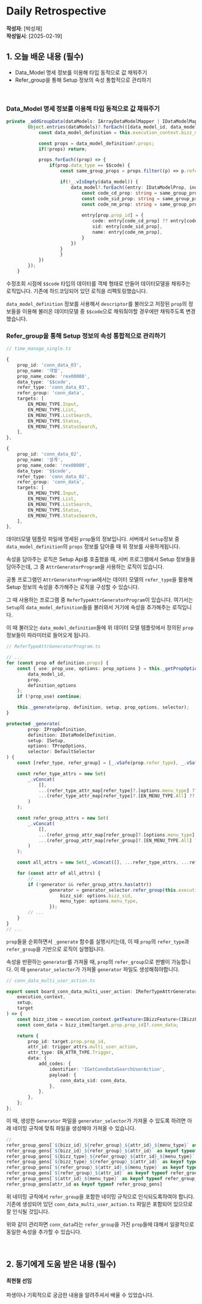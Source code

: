 # Daily Retrospective

**작성자**: [박성재]  
**작성일시**: [2025-02-19]

## 1. 오늘 배운 내용 (필수)

- Data_Model 명세 정보를 이용해 타입 동적으로 값 채워주기
- Refer_group을 통해 Setup 정보의 속성 통합적으로 관리하기

<br/>

### Data_Model 명세 정보를 이용해 타입 동적으로 값 채워주기

```typescript
private _addGroupData(dataModels: IArrayDataModelMapper | IDataModelMapper, dto: GetBasicSetupRequestDto): void {
		Object.entries(dataModels)?.forEach(([data_model_id, data_model]) => {
			const data_model_definition = this.execution_context.bizz_mgr.getDataModelDescriptor(this.execution_context, data_model_id);

			const props = data_model_definition?.props;
			if(!props) return;

			props.forEach((prop) => {
				if(prop.data_type == $$code) {
					const same_group_props = props.filter((p) => p.refer_group === prop.refer_group);

					if(!_.vIsEmpty(data_model)) {
						data_model?.forEach((entry: IDataModelProp, index: number) => {
							const code_cd_prop: string = same_group_props.find((x) => x.data_type === $$code_cd)?.prop_id ?? '';
							const code_sid_prop: string = same_group_props.find((x) => x.data_type === $$code_sid)?.prop_id ?? '';
							const code_nm_prop: string = same_group_props.find((x) => x.data_type === $$code_nm)?.prop_id ?? '';
	
							entry[prop.prop_id] = {
								code: entry[code_cd_prop] ?? entry[code_sid_prop],
								sid: entry[code_sid_prop],
								name: entry[code_nm_prop],
							}
						})
					}
					}					
			})
		});
	}
```
수정조회 시점에 `$$code` 타입의 데이터를 객체 형태로 만들어 데이터모델을 채워주는 로직입니다. 기존에 하드코딩되어 있던 로직을 리펙토링했습니다.

`data_model_definition` 정보를 사용해서 `descriptor`를 불러오고 저장된 `prop`의 정보들을 이용해 불러온 데이터모델 중 `$$code`으로 채워줘야할 경우에만 채워주도록 변경했습니다.

### Refer_group을 통해 Setup 정보의 속성 통합적으로 관리하기

```typescript
// time_manage_single.ts

{
	prop_id: 'conn_data_03', 
	prop_name: '개발',
	prop_name_code: 'rex00000',
	data_type: '$$code',
	refer_type: 'conn_data_03',
	refer_group: 'conn_data',
	targets: [
		EN_MENU_TYPE.Input,
		EN_MENU_TYPE.List,
		EN_MENU_TYPE.ListSearch,
		EN_MENU_TYPE.Status,
		EN_MENU_TYPE.StatusSearch,
	],
},

{
	prop_id: 'conn_data_02', 
	prop_name: '설계',
	prop_name_code: 'rex00000',
	data_type: '$$code',
	refer_type: 'conn_data_02',
	refer_group: 'conn_data',
	targets: [
		EN_MENU_TYPE.Input,
		EN_MENU_TYPE.List,
		EN_MENU_TYPE.ListSearch,
		EN_MENU_TYPE.Status,
		EN_MENU_TYPE.StatusSearch,
	],
},
```
데이터모델 템플릿 파일에 명세된 `prop`들의 정보입니다. 서버에서 `Setup`정보 중 `data_model_definition`의 `props` 정보를 담아줄 때 위 정보를 사용하게됩니다.

속성을 담아주는 로직은 Setup Api를 호출했을 때, 서버 프로그램에서 Setup 정보들을 담아주는데, 그 중 `AttrGeneratorProgram`을 사용하는 로직이 있습니다.

공통 프로그램인 `AttrGeneratorProgram`에서는 데이터 모델의 `refer_type`을 활용해 Setup 정보의 속성을 추가해주는 로직을 구성할 수 있습니다.

그 때 사용하는 프로그램 중 `ReferTypeAttrGeneratorProgram`이 있습니다. 여기서는 `Setup`의 `data_model_definition`들을 불러와서 거기에 속성을 추가해주는 로직입니다.

이 때 불러오는 `data_model_definition`들에 위 데이터 모델 템플릿에서 정의된 `prop` 정보들이 파라미터로 들어오게 됩니다. 

```typescript
// ReferTypeAttrGeneratorProgram.ts

// ...
for (const prop of definition.props) {
	const { use: prop_use, options: prop_options } = this._getPropOptions(
		data_model_id,
		prop,
		definition_options
	);
	if (!prop_use) continue;

	this._generate(prop, definition, setup, prop_options, selector);
}

protected _generate(
		prop: IPropDefinition,
		definition: IDataModelDefinition,
		setup: ISetup,
		options: TPropOptions,
		selector: DefaultSelector
) {
	const [refer_type, refer_group] = [_.vSafe(prop.refer_type), _.vSafe(prop.refer_group)];

	const refer_type_attrs = new Set(
		_.vConcat(
			[],
			...(refer_type_attr_map[refer_type]?.[options.menu_type] ?? []),
			...(refer_type_attr_map[refer_type]?.[EN_MENU_TYPE.All] ?? [])
		)
	);

	const refer_group_attrs = new Set(
		_.vConcat(
			[],
			...(refer_group_attr_map[refer_group]?.[options.menu_type] ?? []),
			...(refer_group_attr_map[refer_group]?.[EN_MENU_TYPE.All] ?? [])
		)
	);

	const all_attrs = new Set(_.vConcat([], ...refer_type_attrs, ...refer_group_attrs));

	for (const attr of all_attrs) {
		// ...
		if (!generator && refer_group_attrs.has(attr))
				generator = generator_selector.refer_group(this.execution_context, refer_group, attr, {
					bizz_sid: options.bizz_sid,
					menu_type: options.menu_type,
				});
		// ...
	}
}
// ...
```

`prop`들을 순회하면서 `_generate` 함수를 실행시키는데, 이 때 `prop`의 `refer_type`과 `refer_group`을 기반으로 로직이 실행됩니다.

속성을 반환하는 `generator`를 가져올 때, `prop`의 `refer_group`으로 판별이 가능합니다. 이 때 `generator_selector`가 가져올 `generator` 파일도 생성해줘야합니다.

```typescript
// conn_data_multi_user_action.ts

export const board_conn_data_multi_user_action: IReferTypeAttrGenerator<trigger_attrs.multi_user_action> = (
	execution_context,
	setup,
	target
) => {
	const bizz_item = execution_context.getFeature<IBizzFeature>(IBizzFeature).getBizzItem(target.bizz_sid);
	const conn_data = bizz_item[target.prop.prop_id]?.conn_data;

	return {
		prop_id: target.prop.prop_id,
		attr_id: trigger_attrs.multi_user_action,
		attr_type: EN_ATTR_TYPE.Trigger,
		data: {
			add_codes: {
				identifier: 'IGetConnDataSearchUserAction',
				payload: {
					conn_data_sid: conn_data,
				},
			},
		},
	};
};
```
이 때, 생성한 `Generator` 파일을 `generator_selector`가 가져올 수 있도록 하려면 아래 네이밍 규칙에 맞춰 파일을 생성해야 가져올 수 있습니다.

```typescript
// 
refer_group_gens[`${bizz_id}_${refer_group}_${attr_id}_${menu_type}` as keyof typeof refer_group_gens] ||
refer_group_gens[`${bizz_id}_${refer_group}_${attr_id}` as keyof typeof refer_group_gens] ||
refer_group_gens[`${bizz_type}_${refer_group}_${attr_id}_${menu_type}` as keyof typeof refer_group_gens] ||
refer_group_gens[`${bizz_type}_${refer_group}_${attr_id}` as keyof typeof refer_group_gens] ||
refer_group_gens[`${refer_group}_${attr_id}_${menu_type}` as keyof typeof refer_group_gens] ||
refer_group_gens[`${refer_group}_${attr_id}` as keyof typeof refer_group_gens] ||
refer_group_gens[`${attr_id}_${menu_type}` as keyof typeof refer_group_gens] ||
refer_group_gens[attr_id as keyof typeof refer_group_gens]
```
위 네이밍 규칙에서 `refer_group`을 포함한 네이밍 규칙으로 인식되도록하여야 합니다. 기존에 생성되어 있던 `conn_data_multi_user_action.ts` 파일은 포함되어 있으므로 잘 인식될 것입니다.

위와 같이 관리하면 `conn_data`라는 `refer_group`을 가진 `prop`들에 대해서 일괄적으로 동일한 속성을 추가할 수 있습니다.

<br/>

## 2. 동기에게 도움 받은 내용 (필수)

#### 최현철 선임
파생이나 기획적으로 궁금한 내용을 알려주셔서 배울 수 있었습니다.